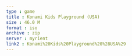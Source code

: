 ```yaml
---
type : game
title : Konami Kids Playground (USA)
size : 46.0 M
format : iso
archive : zip
server : myrient
link2 : Konami%20Kids%20Playground%20%28USA%29
---
```

